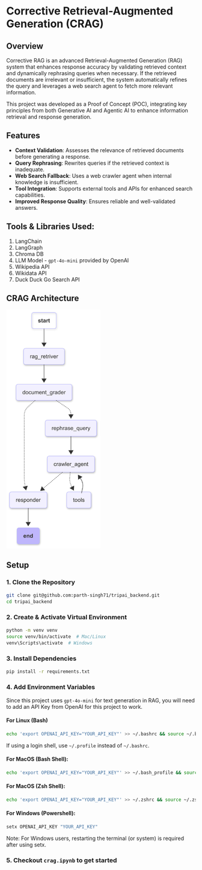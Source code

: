 # Corrective Retrieval-Augmented Generation (CRAG)

## Overview

Corrective RAG is an advanced Retrieval-Augmented Generation (RAG) system that enhances response accuracy by validating retrieved context and dynamically rephrasing queries when necessary. If the retrieved documents are irrelevant or insufficient, the system automatically refines the query and leverages a web search agent to fetch more relevant information.

This project was developed as a Proof of Concept (POC), integrating key principles from both Generative AI and Agentic AI to enhance information retrieval and response generation.

## Features

- **Context Validation**: Assesses the relevance of retrieved documents before generating a response.
- **Query Rephrasing**: Rewrites queries if the retrieved context is inadequate.
- **Web Search Fallback**: Uses a web crawler agent when internal knowledge is insufficient.
- **Tool Integration**: Supports external tools and APIs for enhanced search capabilities.
- **Improved Response Quality**: Ensures reliable and well-validated answers.

## Tools & Libraries Used:

1. LangChain
2. LangGraph
3. Chroma DB
4. LLM Model - `gpt-4o-mini` provided by OpenAI
5. Wikipedia API
6. Wikidata API
7. Duck Duck Go Search API

## CRAG Architecture

<img src="graph.png" alt="CRAG Architecture" width="250">

## Setup

### 1. Clone the Repository

```bash
git clone git@github.com:parth-singh71/tripai_backend.git
cd tripai_backend
```

### 2. Create & Activate Virtual Environment

```bash
python -m venv venv
source venv/bin/activate  # Mac/Linux
venv\Scripts\activate  # Windows
```

### 3. Install Dependencies

```bash
pip install -r requirements.txt
```

### 4. Add Environment Variables

Since this project uses `gpt-4o-mini` for text generation in RAG, you will need to add an API Key from OpenAI for this project to work.

#### **For Linux (Bash)**

```bash
echo 'export OPENAI_API_KEY="YOUR_API_KEY"' >> ~/.bashrc && source ~/.bashrc
```

If using a login shell, use `~/.profile` instead of `~/.bashrc`.

#### For MacOS (Bash Shell):

```bash
echo 'export OPENAI_API_KEY="YOUR_API_KEY"' >> ~/.bash_profile && source ~/.bash_profile
```

#### For MacOS (Zsh Shell):

```sh
echo 'export OPENAI_API_KEY="YOUR_API_KEY"' >> ~/.zshrc && source ~/.zshrc
```

#### For Windows (Powershell):

```powershell
setx OPENAI_API_KEY "YOUR_API_KEY"
```

Note: For Windows users, restarting the terminal (or system) is required after using setx.

### 5. Checkout `crag.ipynb` to get started

